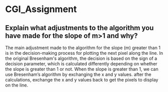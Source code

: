 # CGI_Assignment


## Explain what adjustments to the algorithm you have made for the slope of m>1 and why?

The main adjustment made to the algorithm for the slope (m) greater than 1 is in the decision-making process for plotting the next pixel along the line. In the original Bresenham's algorithm, the decision is based on the sign of a decision parameter, which is calculated differently depending on whether the slope is greater than 1 or not. When the slope is greater than 1, we can use Bresenham’s algorithm by exchanging the x and y values. after the calculations, exchange the x and y values back to get the pixels to display on the line.
